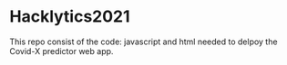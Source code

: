 # Hacklytics2021
This repo consist of the code: javascript and html needed to delpoy the Covid-X predictor web app.
